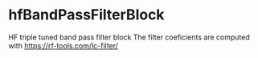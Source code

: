 # hfBandPassFilterBlock
HF triple tuned band pass filter block
The filter coeficients are computed with https://rf-tools.com/lc-filter/
